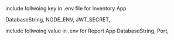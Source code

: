 include follwoing key in .env file for Inventory App

DatabaseString,
NODE_ENV,
JWT_SECRET,


include follwoing value in .env for Report App
DatabaseString,
Port,
